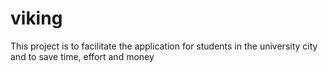 # viking
This project is to facilitate the application for students in the university city and to save time, effort and money
